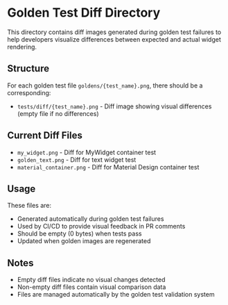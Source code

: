 # Golden Test Diff Directory

This directory contains diff images generated during golden test failures to help developers visualize differences between expected and actual widget rendering.

## Structure

For each golden test file `goldens/{test_name}.png`, there should be a corresponding:
- `tests/diff/{test_name}.png` - Diff image showing visual differences (empty file if no differences)

## Current Diff Files

- `my_widget.png` - Diff for MyWidget container test
- `golden_text.png` - Diff for text widget test  
- `material_container.png` - Diff for Material Design container test

## Usage

These files are:
- Generated automatically during golden test failures
- Used by CI/CD to provide visual feedback in PR comments
- Should be empty (0 bytes) when tests pass
- Updated when golden images are regenerated

## Notes

- Empty diff files indicate no visual changes detected
- Non-empty diff files contain visual comparison data
- Files are managed automatically by the golden test validation system